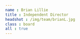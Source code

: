 ```yaml
---
name : Brian Lillie
title : Independent Director
headshot : /img/team/brianL.jpg
class : board
all : true
---
```

